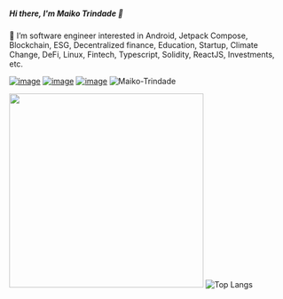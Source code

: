 ##### Hi there, I'm Maiko Trindade 👋

🔭 I’m software engineer interested in Android, Jetpack Compose, Blockchain, ESG, Decentralized finance, Education, Startup, Climate Change, DeFi, Linux, Fintech, Typescript, Solidity, ReactJS, Investments, etc.

<a href="https://www.linkedin.com/in/maikotrindade/">![image](https://img.shields.io/badge/LinkedIn-0077B5?style=for-the-badge&logo=linkedin&logoColor=white)</a>
<a href="https://twitter.com/maikotrindade">![image](https://img.shields.io/badge/Twitter-1DA1F2?style=for-the-badge&logo=twitter&logoColor=white)</a>
<a href="https://maikotrindade.github.io/">![image](https://img.shields.io/badge/website-383838?style=for-the-badge)</a>
<img src="https://komarev.com/ghpvc/?username=maikotrindade&label=Profile%20views&color=0e75b6&style=flat" alt="Maiko-Trindade" /> 


<span> <a href="#"><img src="https://github-readme-stats.vercel.app/api?username=maikotrindade&show_icons=true&count_private=true&theme=dracula&hide=prs,issues,contribs" width="350"></a> </span>
<span> ![Top Langs](https://github-readme-stats.vercel.app/api/top-langs/?username=maikotrindade&theme=dracula&hide=java,css,html,ruby,makefile,objective-c) </span>

